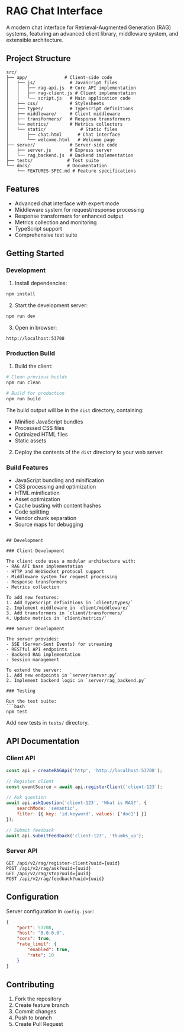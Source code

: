 # RAG Chat Interface

A modern chat interface for Retrieval-Augmented Generation (RAG) systems, featuring an advanced client library, middleware system, and extensible architecture.

## Project Structure

```
src/
├── app/              # Client-side code
│   ├── js/             # JavaScript files
│   │   ├── rag-api.js  # Core API implementation
│   │   ├── rag-client.js # Client implementation
│   │   └── script.js   # Main application code
│   ├── css/            # Stylesheets
│   ├── types/          # TypeScript definitions
│   ├── middleware/     # Client middleware
│   ├── transformers/   # Response transformers
│   └── metrics/        # Metrics collectors
│   └── static/             # Static files
│       ├── chat.html      # Chat interface
│       └── welcome.html   # Welcome page
├── server/             # Server-side code
│   ├── server.js       # Express server
│   └── rag_backend.js  # Backend implementation
├── tests/             # Test suite
└── docs/              # Documentation
    └── FEATURES-SPEC.md # Feature specifications
```

## Features

- Advanced chat interface with expert mode
- Middleware system for request/response processing
- Response transformers for enhanced output
- Metrics collection and monitoring
- TypeScript support
- Comprehensive test suite

## Getting Started

### Development

1. Install dependencies:
```bash
npm install
```

2. Start the development server:
```bash
npm run dev
```

3. Open in browser:
```
http://localhost:53708
```

### Production Build

1. Build the client:
```bash
# Clean previous builds
npm run clean

# Build for production
npm run build
```

The build output will be in the `dist` directory, containing:
- Minified JavaScript bundles
- Processed CSS files
- Optimized HTML files
- Static assets

2. Deploy the contents of the `dist` directory to your web server.

### Build Features

- JavaScript bundling and minification
- CSS processing and optimization
- HTML minification
- Asset optimization
- Cache busting with content hashes
- Code splitting
- Vendor chunk separation
- Source maps for debugging
```

## Development

### Client Development

The client code uses a modular architecture with:
- RAG API base implementation
- HTTP and WebSocket protocol support
- Middleware system for request processing
- Response transformers
- Metrics collection

To add new features:
1. Add TypeScript definitions in `client/types/`
2. Implement middleware in `client/middleware/`
3. Add transformers in `client/transformers/`
4. Update metrics in `client/metrics/`

### Server Development

The server provides:
- SSE (Server-Sent Events) for streaming
- RESTful API endpoints
- Backend RAG implementation
- Session management

To extend the server:
1. Add new endpoints in `server/server.py`
2. Implement backend logic in `server/rag_backend.py`

### Testing

Run the test suite:
```bash
npm test
```

Add new tests in `tests/` directory.

## API Documentation

### Client API

```javascript
const api = createRAGApi('http', 'http://localhost:53708');

// Register client
const eventSource = await api.registerClient('client-123');

// Ask question
await api.askQuestion('client-123', 'What is RAG?', {
    searchMode: 'semantic',
    filter: [{ key: 'id.keyword', values: ['doc1'] }]
});

// Submit feedback
await api.submitFeedback('client-123', 'thumbs_up');
```

### Server API

```
GET /api/v2/rag/register-client?uuid={uuid}
POST /api/v2/rag/ask?uuid={uuid}
GET /api/v2/rag/stop?uuid={uuid}
POST /api/v2/rag/feedback?uuid={uuid}
```

## Configuration

Server configuration in `config.json`:
```json
{
    "port": 53708,
    "host": "0.0.0.0",
    "cors": true,
    "rate_limit": {
        "enabled": true,
        "rate": 10
    }
}
```

## Contributing

1. Fork the repository
2. Create feature branch
3. Commit changes
4. Push to branch
5. Create Pull Request